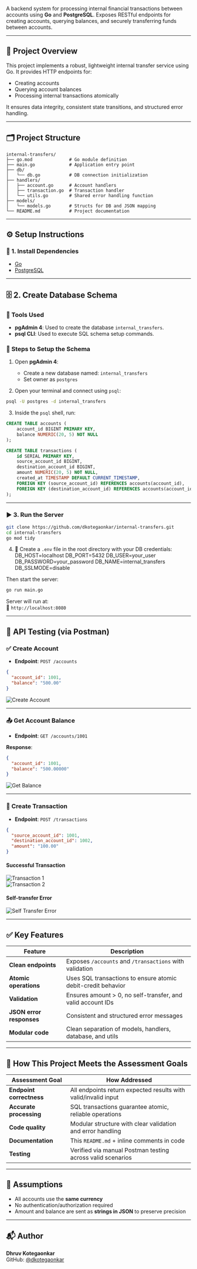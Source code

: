 A backend system for processing internal financial transactions between accounts using **Go** and **PostgreSQL**. Exposes RESTful endpoints for creating accounts, querying balances, and securely transferring funds between accounts.

---

## 📌 Project Overview

This project implements a robust, lightweight internal transfer service using Go. It provides HTTP endpoints for:

- Creating accounts
- Querying account balances
- Processing internal transactions atomically

It ensures data integrity, consistent state transitions, and structured error handling.

---

## 🗂️ Project Structure

```
internal-transfers/
├── go.mod              # Go module definition
├── main.go             # Application entry point
├── db/
│   └── db.go           # DB connection initialization
├── handlers/
│   ├── account.go      # Account handlers
│   ├── transaction.go  # Transaction handler
│   └── utils.go        # Shared error handling function
├── models/
│   └── models.go       # Structs for DB and JSON mapping
└── README.md           # Project documentation
```

---

## ⚙️ Setup Instructions

### 🧱 1. Install Dependencies

- [Go](https://golang.org/doc/install)
- [PostgreSQL](https://www.postgresql.org/download/)

---

## 🗄️ 2. Create Database Schema

### 🔧 Tools Used

- **pgAdmin 4**: Used to create the database `internal_transfers`.
- **psql CLI**: Used to execute SQL schema setup commands.

### 📘 Steps to Setup the Schema

1. Open **pgAdmin 4**:
   - Create a new database named: `internal_transfers`
   - Set owner as `postgres`

2. Open your terminal and connect using `psql`:

```bash
psql -U postgres -d internal_transfers
```

3. Inside the `psql` shell, run:

```sql
CREATE TABLE accounts (
    account_id BIGINT PRIMARY KEY,
    balance NUMERIC(20, 5) NOT NULL
);

CREATE TABLE transactions (
    id SERIAL PRIMARY KEY,
    source_account_id BIGINT,
    destination_account_id BIGINT,
    amount NUMERIC(20, 5) NOT NULL,
    created_at TIMESTAMP DEFAULT CURRENT_TIMESTAMP,
    FOREIGN KEY (source_account_id) REFERENCES accounts(account_id),
    FOREIGN KEY (destination_account_id) REFERENCES accounts(account_id)
);
```

---

### ▶️ 3. Run the Server

```bash
git clone https://github.com/dkotegaonkar/internal-transfers.git
cd internal-transfers
go mod tidy
```

4. 📁 Create a `.env` file in the root directory with your DB credentials:
DB_HOST=localhost
DB_PORT=5432
DB_USER=your_user
DB_PASSWORD=your_password
DB_NAME=internal_transfers
DB_SSLMODE=disable

Then start the server:

```bash
go run main.go
```

Server will run at:  
📍 `http://localhost:8080`

---

## 🧪 API Testing (via Postman)

### ✅ Create Account

- **Endpoint**: `POST /accounts`

```json
{
  "account_id": 1001,
  "balance": "500.00"
}
```

![Create Account](assets/account_create.png)

---

### 📤 Get Account Balance

- **Endpoint**: `GET /accounts/1001`

**Response**:

```json
{
  "account_id": 1001,
  "balance": "500.00000"
}
```

![Get Balance](assets/get_balance.png)

---

### 🔁 Create Transaction

- **Endpoint**: `POST /transactions`

```json
{
  "source_account_id": 1001,
  "destination_account_id": 1002,
  "amount": "100.00"
}
```

#### Successful Transaction
![Transaction 1](assets/transaction1.png)  
![Transaction 2](assets/transaction2.png)

#### Self-transfer Error
![Self Transfer Error](assets/self_transfer_error.png)

---

## ✅ Key Features

| Feature                 | Description                                                  |
|-------------------------|--------------------------------------------------------------|
| **Clean endpoints**     | Exposes `/accounts` and `/transactions` with validation      |
| **Atomic operations**   | Uses SQL transactions to ensure atomic debit-credit behavior |
| **Validation**          | Ensures amount > 0, no self-transfer, and valid account IDs  |
| **JSON error responses**| Consistent and structured error messages                     |
| **Modular code**        | Clean separation of models, handlers, database, and utils    |

---

## 🧩 How This Project Meets the Assessment Goals

| Assessment Goal         | How Addressed                                               |
|-------------------------|-------------------------------------------------------------|
| **Endpoint correctness**| All endpoints return expected results with valid/invalid input |
| **Accurate processing** | SQL transactions guarantee atomic, reliable operations      |
| **Code quality**        | Modular structure with clear validation and error handling  |
| **Documentation**       | This `README.md` + inline comments in code                  |
| **Testing**             | Verified via manual Postman testing across valid scenarios  |

---

## 📌 Assumptions

- All accounts use the **same currency**
- No authentication/authorization required
- Amount and balance are sent as **strings in JSON** to preserve precision

---

## 📬 Author

**Dhruv Kotegaonkar**  
GitHub: [@dkotegaonkar](https://github.com/dkotegaonkar)
